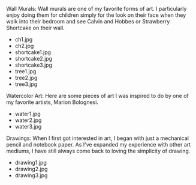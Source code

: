 <!--

This file lists your galleries, their descriptions, and their images.

EXAMPLE:

Category Name: This is the description of category 1

* image_name.jpg
* image_name_2.jpg
* image_name_3.jpg

Category Two: This is the description of category 2

* another_image.jpg
* One_more.jpg

-->

Wall Murals: Wall murals are one of my favorite forms of art.  I particularly enjoy doing them for children simply for the look on their face when they walk into their bedroom and see Calvin and Hobbes or Strawberry Shortcake on their wall.

* ch1.jpg
* ch2.jpg
* shortcake1.jpg
* shortcake2.jpg
* shortcake3.jpg
* tree1.jpg
* tree2.jpg
* tree3.jpg

Watercolor Art: Here are some pieces of art  I was inspired to do by one of my favorite artists, Marion Bolognesi.

* water1.jpg
* water2.jpg
* water3.jpg

Drawings: When I first got interested in art, I began with just a mechanical pencil and notebook paper.  As I've expanded my experience with other art mediums, I have still always come back to loving the simplicity of drawing.

* drawing1.jpg
* drawing2.jpg
* drawing3.jpg
